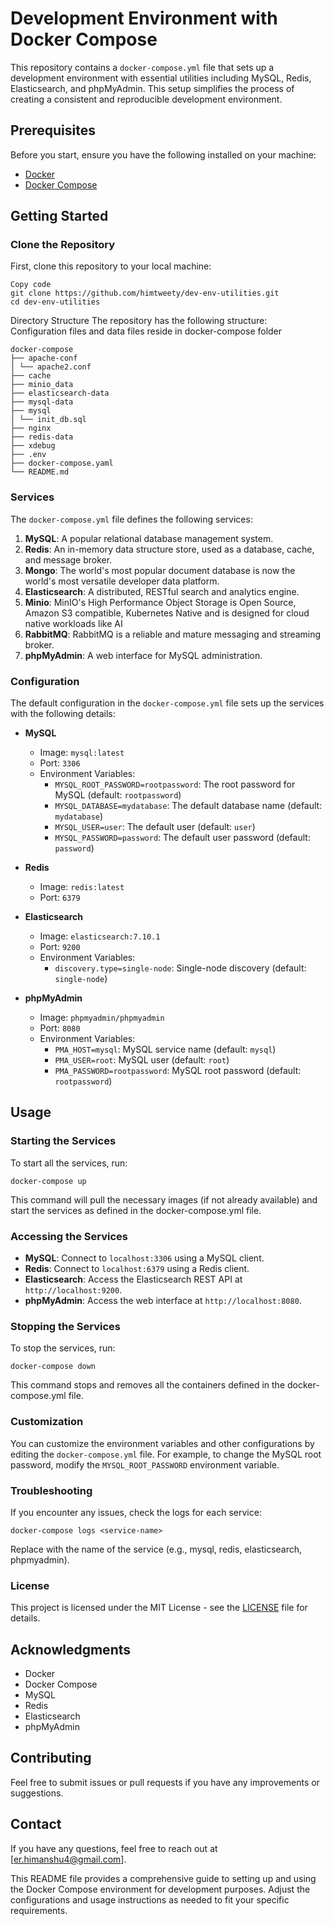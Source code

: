 # Development Environment with Docker Compose

This repository contains a `docker-compose.yml` file that sets up a development environment with essential utilities including MySQL, Redis, Elasticsearch, and phpMyAdmin. This setup simplifies the process of creating a consistent and reproducible development environment.

## Prerequisites

Before you start, ensure you have the following installed on your machine:

- [Docker](https://www.docker.com/products/docker-desktop)
- [Docker Compose](https://docs.docker.com/compose/install/)

## Getting Started

### Clone the Repository

First, clone this repository to your local machine:
```
Copy code
git clone https://github.com/himtweety/dev-env-utilities.git
cd dev-env-utilities
```
Directory Structure
The repository has the following structure:
Configuration files and data files reside in docker-compose folder
```
docker-compose
├── apache-conf
│ └── apache2.conf
├── cache
├── minio_data
├── elasticsearch-data
├── mysql-data
├── mysql
│ └── init_db.sql
├── nginx
├── redis-data
├── xdebug
├── .env
├── docker-compose.yaml
└── README.md
```
### Services

The `docker-compose.yml` file defines the following services:

1. **MySQL**: A popular relational database management system.
2. **Redis**: An in-memory data structure store, used as a database, cache, and message broker.
3. **Mongo**: The world's most popular document database is now the world's most versatile developer data platform.
4. **Elasticsearch**: A distributed, RESTful search and analytics engine.
5. **Minio**: MinIO's High Performance Object Storage is Open Source, Amazon S3 compatible, Kubernetes Native and is designed for cloud native workloads like AI
6. **RabbitMQ**: RabbitMQ is a reliable and mature messaging and streaming broker.
6. **phpMyAdmin**: A web interface for MySQL administration.
   
### Configuration

The default configuration in the `docker-compose.yml` file sets up the services with the following details:

- **MySQL**
  - Image: `mysql:latest`
  - Port: `3306`
  - Environment Variables:
    - `MYSQL_ROOT_PASSWORD=rootpassword`: The root password for MySQL (default: `rootpassword`)
    - `MYSQL_DATABASE=mydatabase`: The default database name (default: `mydatabase`)
    - `MYSQL_USER=user`: The default user (default: `user`)
    - `MYSQL_PASSWORD=password`: The default user password (default: `password`)

- **Redis**
  - Image: `redis:latest`
  - Port: `6379`

- **Elasticsearch**
  - Image: `elasticsearch:7.10.1`
  - Port: `9200`
  - Environment Variables:
    - `discovery.type=single-node`: Single-node discovery (default: `single-node`)

- **phpMyAdmin**
  - Image: `phpmyadmin/phpmyadmin`
  - Port: `8080`
  - Environment Variables:
    - `PMA_HOST=mysql`: MySQL service name (default: `mysql`)
    - `PMA_USER=root`: MySQL user (default: `root`)
    - `PMA_PASSWORD=rootpassword`: MySQL root password (default: `rootpassword`)
      
## Usage

### Starting the Services

To start all the services, run:

```
docker-compose up
```
This command will pull the necessary images (if not already available) and start the services as defined in the docker-compose.yml file.


### Accessing the Services
- **MySQL**: Connect to `localhost:3306` using a MySQL client.
- **Redis**: Connect to `localhost:6379` using a Redis client.
- **Elasticsearch**: Access the Elasticsearch REST API at `http://localhost:9200`.
- **phpMyAdmin**: Access the web interface at `http://localhost:8080`.


### Stopping the Services

To stop the services, run:

```
docker-compose down
```
This command stops and removes all the containers defined in the docker-compose.yml file.


### Customization

You can customize the environment variables and other configurations by editing the `docker-compose.yml` file. For example, to change the MySQL root password, modify the `MYSQL_ROOT_PASSWORD` environment variable.

### Troubleshooting

If you encounter any issues, check the logs for each service:

```
docker-compose logs <service-name>
```
Replace <service-name> with the name of the service (e.g., mysql, redis, elasticsearch, phpmyadmin).


### License
This project is licensed under the MIT License - see the [LICENSE](LICENSE) file for details.


## Acknowledgments

- Docker
- Docker Compose
- MySQL
- Redis
- Elasticsearch
- phpMyAdmin

## Contributing

Feel free to submit issues or pull requests if you have any improvements or suggestions.


## Contact

If you have any questions, feel free to reach out at [er.himanshu4@gmail.com].

This README file provides a comprehensive guide to setting up and using the Docker Compose environment for development purposes. Adjust the configurations and usage instructions as needed to fit your specific requirements.






